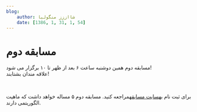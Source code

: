 ```yaml
---
blog:
    author: شااززز منگولیا
    date: [1386, 1, 31, 1, 54]
---
```

# مسابقه دوم

<div class="cnt">
مسابقه دوم همین دوشنبه ساعت ۶ بعد از ظهر تا ۱۰ برگزار می شود!<br/>علاقه مندان بشتابند!<p></p>
<br/><p>برای ثبت نام به<a href="http://nima.nonlogic.org/iax" target="_blank">سایت مسابقه</a>مراجعه کنید. مسابقه دوم ۵ مساله خواهد داشت که ماهیت الگوریتمی دارند.</p>
</div>
